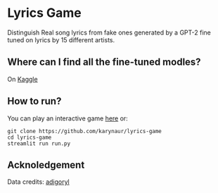 # Lyrics Game

Distinguish Real song lyrics from fake ones generated by a GPT-2 fine tuned on lyrics by 15 different artists.

## Where can I find all the fine-tuned modles?
On [Kaggle](https://www.kaggle.com/adityasrinivasmenon/lyrics-models)

## How to run?
You can play an interactive game [here](https://theselyricsdonotexist.herokuapp.com/) or:
```
git clone https://github.com/karynaur/lyrics-game
cd lyrics-game
streamlit run run.py
```

## Acknoledgement
Data credits: [adigoryl](https://github.com/adigoryl/Styled-Lyrics-Generator-GPT2/blob/master/datasets/genius_lyrics_v2.csv)


